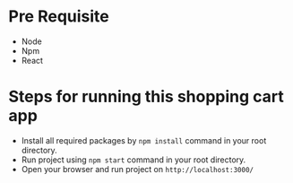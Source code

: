 # Pre Requisite
  - Node
  - Npm
  - React

# Steps for running this shopping cart app

  - Install all required packages by `npm install` command in your root directory.
  - Run project using `npm start` command in your root directory.
  - Open your browser and run project on `http://localhost:3000/`
